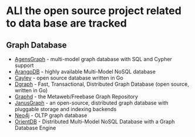 # ALl the open source project related to data base are tracked

## Graph Database


* [AgensGraph](https://github.com/bitnine-oss/agensgraph) - multi-model graph database with SQL and Cypher support
* [ArangoDB](https://github.com/arangodb/arangodb) - highly available Multi-Model NoSQL database
* [Cayley](https://github.com/cayleygraph/cayley) - open source database written in Go
* [Dgraph](https://github.com/dgraph-io/dgraph) - Fast, Transactional, Distributed Graph Database (open source, written in Go)
* [Graphd](https://github.com/google/graphd) - the Metaweb/Freebase Graph Repository
* [JanusGraph](https://github.com/JanusGraph/janusgraph) - an open-source, distributed graph database with pluggable storage and indexing backends
* [Neo4j](https://github.com/neo4j/neo4j) - OLTP graph database
* [OrientDB](https://github.com/orientechnologies/orientdb) - Distributed Multi-Model NoSQL Database with a Graph Database Engine